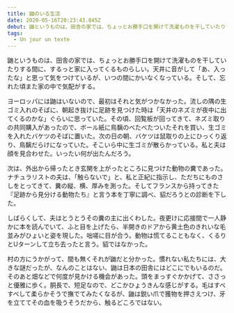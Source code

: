 ```yaml
---
title: 鼬のいる生活
date: 2020-05-16T20:23:43.045Z
debut: 鼬というものは、田舎の家では、ちょっとお勝手口を開けて洗濯ものを干していたりする間に、するっと家に入ってくるものらしい。天井に音がして「あ、入ったな」と思って気をつけているが、いつの間にかいなくなっている。そして、忘れた頃また家の中で気配がする。
tags:
  - Un jour un texte
---
```

鼬というものは、田舎の家では、ちょっとお勝手口を開けて洗濯ものを干していたりする間に、するっと家に入ってくるものらしい。天井に音がして「あ、入ったな」と思って気をつけているが、いつの間にかいなくなっている。そして、忘れた頃また家の中で気配がする。

ヨーロッパには鼬はいないので、最初はそれと気がつかなかった。流しの隅の生ゴミ入れのそばに、朝起き抜けに足跡を見つけた時は「天井のネズミが夜中に出てくるのかな」ぐらいに思っていた。その頃、回覧板が回ってきて、ネズミ取りの共同購入があったので、ボール紙に鳥黐のべたべたついたそれを買い、生ゴミを入れたバケツのそばに置いた。次の日の朝、バケツは鼠取りの上にひっくり返り、鳥黐だらけになっていた。そこいら中に生ゴミが散らかっている。私と夫は顔を見合わせた。いったい何が出たんだろう。

次は、外出から帰ったとき玄関を上がったところに見つけた動物の糞であった。ナチュラリストの夫は、「触らないで」と、私と正紀に指示し、ただちにものさしをとってきて、糞の縦、横、厚みを測った。そしてフランスから持ってきた『足跡から見分ける動物たち』と言う本を丁寧に調べ、貂だろうとの診断を下した。

しばらくして、夫はとうとうその糞の主に出くわした。夜更けに応接間で一人静かに本を読んでいて、ふと目を上げたら、半開きのドアから黄土色のきれいな毛並みがひょいと姿を現した。咄嗟に目が合う。動物は慌てることもなく、くるりとUターンして立ち去ったと言う。貂ではなかった。

村の方にうかがって、間も無くそれが鼬だと分かった。慣れない私たちには、大きな謎だったが、なんのことはない、鼬は日本の田舎にはどこにでもいるのだ。そのあと畑などで何度が見かける機会があった。頭をまっすぐかかげて、ささっと優雅に歩く。胴長で、短足なので、どこかひょうきんな感じがする。毛はすべすべして柔らかそうで撫でてみたくなるが、鼬は鋭い爪で獲物を押さえつけ、牙を立ててその血を吸うそうだから、触るどころではない。